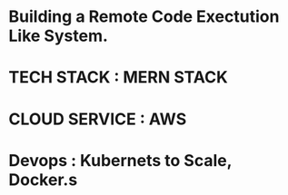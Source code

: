 # Building a Remote Code Exectution Like System.

# TECH STACK : MERN STACK
# CLOUD SERVICE : AWS
# Devops : Kubernets to Scale, Docker.s